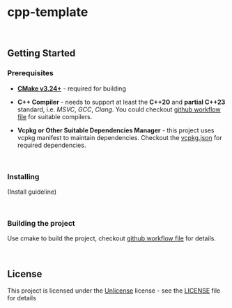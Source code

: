 # cpp-template

<br/>

## Getting Started

### Prerequisites

- **[CMake v3.24+](https://github.com/BlurringShadow/stdsharp/blob/main/CMakeLists.txt#L1)** - required for building

- **C++ Compiler** - needs to support at least the **C++20** and **partial C++23** standard, i.e. _MSVC_, _GCC_, _Clang_. You could checkout [github workflow file](.github/workflows/build.yml) for suitable compilers.

- **Vcpkg or Other Suitable Dependencies Manager** - this project uses vcpkg manifest to maintain dependencies. Checkout the
  [vcpkg.json](vcpkg.json) for required dependencies.

<br/>

### Installing

(Install guideline)

<br/>

### Building the project

Use cmake to build the project, checkout [github workflow file](.github/workflows/build.yml) for details.

<br/>

## License

This project is licensed under the [Unlicense](https://unlicense.org/) license - see the
[LICENSE](LICENSE) file for details
